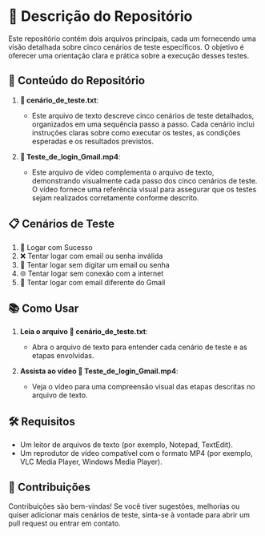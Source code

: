 # 📄 Descrição do Repositório

Este repositório contém dois arquivos principais, cada um fornecendo uma visão detalhada sobre cinco cenários de teste específicos. O objetivo é oferecer uma orientação clara e prática sobre a execução desses testes.

## 📂 Conteúdo do Repositório

1. **📝 cenário_de_teste.txt**:
   - Este arquivo de texto descreve cinco cenários de teste detalhados, organizados em uma sequência passo a passo. Cada cenário inclui instruções claras sobre como executar os testes, as condições esperadas e os resultados previstos.

2. **🎥 Teste_de_login_Gmail.mp4**:
   - Este arquivo de vídeo complementa o arquivo de texto, demonstrando visualmente cada passo dos cinco cenários de teste. O vídeo fornece uma referência visual para assegurar que os testes sejam realizados corretamente conforme descrito.

## 📋 Cenários de Teste

1. 🔑 Logar com Sucesso
2. ❌ Tentar logar com email ou senha inválida
3. 🚫 Tentar logar sem digitar um email ou senha
4. 🌐 Tentar logar sem conexão com a internet
5. 📧 Tentar logar com email diferente do Gmail

## 📚 Como Usar

1. **Leia o arquivo 📝 cenário_de_teste.txt**:
   - Abra o arquivo de texto para entender cada cenário de teste e as etapas envolvidas.
   
2. **Assista ao vídeo 🎥 Teste_de_login_Gmail.mp4**:
   - Veja o vídeo para uma compreensão visual das etapas descritas no arquivo de texto.

## 🛠 Requisitos

- Um leitor de arquivos de texto (por exemplo, Notepad, TextEdit).
- Um reprodutor de vídeo compatível com o formato MP4 (por exemplo, VLC Media Player, Windows Media Player).

## 🤝 Contribuições

Contribuições são bem-vindas! Se você tiver sugestões, melhorias ou quiser adicionar mais cenários de teste, sinta-se à vontade para abrir um pull request ou entrar em contato.
